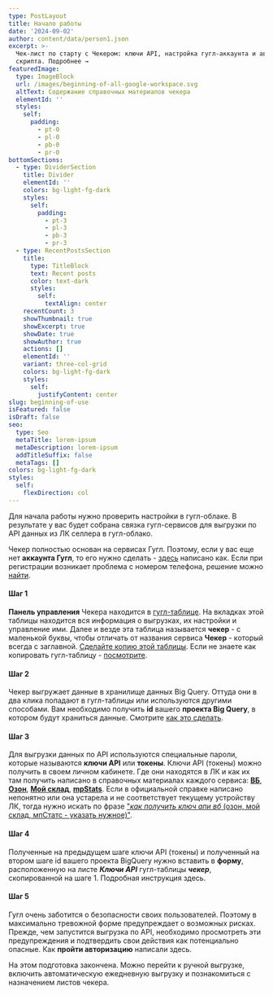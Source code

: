 ```yaml
---
type: PostLayout
title: Начало работы
date: '2024-09-02'
author: content/data/person1.json
excerpt: >-
  Чек-лист по старту с Чекером: ключи API, настройка гугл-аккаунта и авторизация
  скрипта. Подробнее →
featuredImage:
  type: ImageBlock
  url: /images/beginning-of-all-google-workspace.svg
  altText: Содержание справочных материалов чекера
  elementId: ''
  styles:
    self:
      padding:
        - pt-0
        - pl-0
        - pb-0
        - pr-0
bottomSections:
  - type: DividerSection
    title: Divider
    elementId: ''
    colors: bg-light-fg-dark
    styles:
      self:
        padding:
          - pt-3
          - pl-3
          - pb-3
          - pr-3
  - type: RecentPostsSection
    title:
      type: TitleBlock
      text: Recent posts
      color: text-dark
      styles:
        self:
          textAlign: center
    recentCount: 3
    showThumbnail: true
    showExcerpt: true
    showDate: true
    showAuthor: true
    actions: []
    elementId: ''
    variant: three-col-grid
    colors: bg-light-fg-dark
    styles:
      self:
        justifyContent: center
slug: beginning-of-use
isFeatured: false
isDraft: false
seo:
  type: Seo
  metaTitle: lorem-ipsum
  metaDescription: lorem-ipsum
  addTitleSuffix: false
  metaTags: []
colors: bg-light-fg-dark
styles:
  self:
    flexDirection: col
---
```

Для начала работы нужно проверить настройки в гугл-облаке. В результате у вас будет собрана связка гугл-сервисов для выгрузки по API данных из ЛК селлера в гугл-облако.

Чекер полностью основан на сервисах Гугл. Поэтому, если у вас еще нет **аккаунта Гугл**, то его нужно сделать - [здесь](https://support.google.com/accounts/answer/27441?hl=ru-ru) написано как. Если при регистрации возникает проблема с номером телефона, решение можно [найти](https://ya.ru/search/?text=%D0%BA%D0%B0%D0%BA+%D0%B7%D0%B0%D1%80%D0%B5%D0%B3%D0%B8%D1%81%D1%82%D1%80%D0%B8%D1%80%D0%BE%D0%B2%D0%B0%D1%82%D1%8C%D1%81%D1%8F+%D0%B2+%D0%B3%D1%83%D0%B3%D0%BB+%D0%B1%D0%B5%D0%B7+%D0%BD%D0%BE%D0%BC%D0%B5%D1%80%D0%B0+%D1%82%D0%B5%D0%BB%D0%B5%D1%84%D0%BE%D0%BD%D0%B0\&lr=74\&src=suggest_B).

#### Шаг 1

**Панель управления** Чекера находится в [гугл-таблице](https://drive.google.com/drive/folders/1JNmo9hfAaHSG5rrB1q1dLnCd_JYsq1f8?usp=drive_link). На вкладках этой таблицы находится вся информация о выгрузках, их настройки и управление ими. Далее и везде эта таблица называется **чекер** - с маленькой буквы, чтобы отличать от названия сервиса **Чекер** - который всегда с заглавной. [Сделайте копию этой таблицы](/copying-spreadsheet-file/). Если не знаете как копировать гугл-таблицу - [посмотрите](/copying-spreadsheet-file/).

#### Шаг 2

Чекер выгружает данные в хранилище данных Big Query. Оттуда они в два клика попадают в гугл-таблицы или используются другими способами. Вам необходимо получить **id** вашего **проекта Big Query**, в котором будут храниться данные. Смотрите [как это сделать](/bigquery-initialization/).

#### Шаг 3

Для выгрузки данных по API используются специальные пароли, которые называются **ключи API** или **токены**. Ключи API (токены) можно получить в своем личном кабинете. Где они находятся в ЛК и как их там получить написано в справочных материалах каждого сервиса: [**ВБ**](https://openapi.wildberries.ru/general/authorization/ru/?ysclid=m0lqy3a2ib366798734), [**Озон**](https://seller-edu.ozon.ru/api-ozon/how-to-api), [**Мой склад**](https://dev.moysklad.ru/doc/api/remap/1.2/?ysclid=m0lr4f4lqp670379825#mojsklad-json-api), [**mpStats**](https://mpstats.io/integrations). Если в официальной справке написано непонятно или она устарела и не соответствует текущему устройству ЛК, тогда нужно искать по фразе ["*как получить ключ апи вб* (озон, мой склад, мпСтатс - указать нужное)"](https://ya.ru/search/?text=%D0%BA%D0%B0%D0%BA+%D0%BF%D0%BE%D0%BB%D1%83%D1%87%D0%B8%D1%82%D1%8C+%D0%BA%D0%BB%D1%8E%D1%87+%D0%B0%D0%BF%D0%B8+%D0%B2%D0%B1\&lr=74).

#### Шаг 4

Полученные на предыдущем шаге ключи API (токены) и полученный на втором шаге id вашего проекта BigQuery нужно вставить в **форму**, расположенную на листе ***Ключи API*** гугл-таблицы ***чекер***, скопированной на шаге 1. Подробная инструкция здесь.

#### Шаг 5

Гугл очень заботится о безопасности своих пользователей. Поэтому в максимально тревожной форме предупреждает о возможных рисках. Прежде, чем запустится выгрузка по API, необходимо просмотреть эти предупреждения и подтвердить свои действия как потенциально опасные. Как **пройти авторизацию** написали здесь.

На этом подготовка закончена. Можно перейти к ручной выгрузке, включить автоматическую ежедневную выгрузку и познакомиться с назначением листов чекера.
